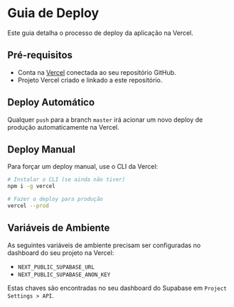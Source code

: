 # Guia de Deploy

Este guia detalha o processo de deploy da aplicação na Vercel.

## Pré-requisitos

- Conta na [Vercel](https://vercel.com/) conectada ao seu repositório GitHub.
- Projeto Vercel criado e linkado a este repositório.

## Deploy Automático

Qualquer `push` para a branch `master` irá acionar um novo deploy de produção automaticamente na Vercel.

## Deploy Manual

Para forçar um deploy manual, use o CLI da Vercel:

```bash
# Instalar o CLI (se ainda não tiver)
npm i -g vercel

# Fazer o deploy para produção
vercel --prod
```

## Variáveis de Ambiente

As seguintes variáveis de ambiente precisam ser configuradas no dashboard do seu projeto na Vercel:

- `NEXT_PUBLIC_SUPABASE_URL`
- `NEXT_PUBLIC_SUPABASE_ANON_KEY`

Estas chaves são encontradas no seu dashboard do Supabase em `Project Settings > API`. 